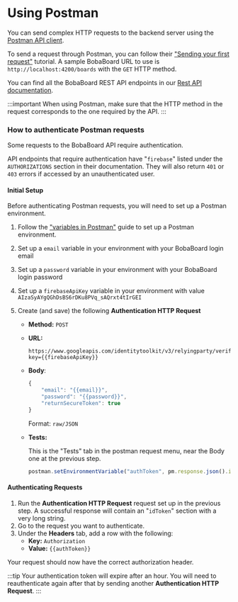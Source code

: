 # Using Postman

You can send complex HTTP requests to the backend server using the [Postman API client](https://www.postman.com/product/api-client/).

To send a request through Postman, you can follow their ["Sending your first request"](https://learning.postman.com/docs/getting-started/sending-the-first-request/) tutorial.
A sample BobaBoard URL to use is `http://localhost:4200/boards` with the `GET` HTTP method.

You can find all the BobaBoard REST API endpoints in our [Rest API documentation](http://localhost:3000/docs/engineering/rest-api/).

:::important
When using Postman, make sure that the HTTP method in the request corresponds to the one required by the API.
:::

### How to authenticate Postman requests

Some requests to the BobaBoard API require authentication.

API endpoints that require authentication have "`firebase`" listed under the `AUTHORIZATIONS` section in their documentation. They will also return `401` or `403` errors if accessed by an unauthenticated user.

#### Initial Setup

Before authenticating Postman requests, you will need to set up a Postman environment.

1. Follow the ["variables in Postman"](https://www.javatpoint.com/variables-in-postman) guide to set up a Postman environment.
2. Set up a `email` variable in your environment with your BobaBoard login email
3. Set up a `password` variable in your environment with your BobaBoard login password
4. Set up a `firebaseApiKey` variable in your environment with value `AIzaSyAYgQGhDsBS6rDKu8PVq_sAQrxt4tIrGEI`
5. Create (and save) the following **Authentication HTTP Request**

   - **Method:** `POST`
   - **URL:**
     ```
     https://www.googleapis.com/identitytoolkit/v3/relyingparty/verifyPassword?key={{firebaseApiKey}}
     ```
   - **Body**:

     ```javascript
     {
         "email": "{{email}}",
         "password": "{{password}}",
         "returnSecureToken": true
     }
     ```

     Format: `raw/JSON`

   - **Tests:**

     This is the "Tests" tab in the postman request menu, near the Body one at the previous step.

     ```javascript
     postman.setEnvironmentVariable("authToken", pm.response.json().idToken);
     ```

#### Authenticating Requests

1. Run the **Authentication HTTP Request** request set up in the previous step. A successful response will contain an "`idToken`" section with a very long string.
2. Go to the request you want to authenticate.
3. Under the **Headers** tab, add a row with the following:
   - **Key:** `Authorization`
   - **Value:** `{{authToken}}`

Your request should now have the correct authorization header.

:::tip
Your authentication token will expire after an hour. You will need to reauthenticate again after that by sending another **Authentication HTTP Request**.
:::
